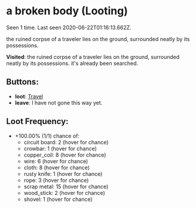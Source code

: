 # a broken body (Looting)

Seen 1 time. Last seen 2020-06-22T01:16:13.662Z.

the ruined corpse of a traveler lies on the ground, surrounded neatly by its possessions.

**Visited**: the ruined corpse of a traveler lies on the ground, surrounded neatly by its possessions. it's already been searched.

## Buttons:

- **loot**: [Travel](Travel-travel.md)
- **leave**: I have not gone this way yet.

## Loot Frequency:

- +100.00% (1/1) chance of:
  - circuit board: <a title="100.00% (1/1)">2</a> (hover for chance)
  - crowbar: <a title="100.00% (1/1)">1</a> (hover for chance)
  - copper_coil: <a title="100.00% (1/1)">8</a> (hover for chance)
  - wire: <a title="100.00% (1/1)">6</a> (hover for chance)
  - cloth: <a title="100.00% (1/1)">8</a> (hover for chance)
  - rusty knife: <a title="100.00% (1/1)">1</a> (hover for chance)
  - rope: <a title="100.00% (1/1)">3</a> (hover for chance)
  - scrap metal: <a title="100.00% (1/1)">15</a> (hover for chance)
  - wood_stick: <a title="100.00% (1/1)">2</a> (hover for chance)
  - shovel: <a title="100.00% (1/1)">1</a> (hover for chance)